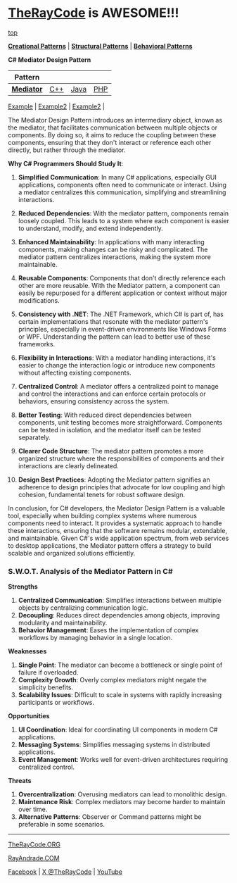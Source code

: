 # [TheRayCode](../../../README.md) is AWESOME!!!

[top](../README.md)

**[Creational Patterns](../../Creational/README.md)** | **[Structural Patterns](../../Structural/README.md)** | **[Behavioral Patterns](../README.md)**

**C# Mediator Design Pattern**

|Pattern|   |   |   |
|---|---|---|---|
| [**Mediator**](README.md) | [C++](../../../CPP/Behavioral/Mediator/README.md) | [Java](../../../Java/Behavioral/Mediator/README.md) | [PHP](../../../PHP/Behavioral/Mediator/README.md) |

[Example](Example/README.md) | [Example2](Example2/README.md) | [Example2](Example3/README.md) | 

The Mediator Design Pattern introduces an intermediary object, known as the mediator, that facilitates communication between multiple objects or components. By doing so, it aims to reduce the coupling between these components, ensuring that they don't interact or reference each other directly, but rather through the mediator.

**Why C# Programmers Should Study It**:

1. **Simplified Communication**: In many C# applications, especially GUI applications, components often need to communicate or interact. Using a mediator centralizes this communication, simplifying and streamlining interactions.

2. **Reduced Dependencies**: With the mediator pattern, components remain loosely coupled. This leads to a system where each component is easier to understand, modify, and extend independently.

3. **Enhanced Maintainability**: In applications with many interacting components, making changes can be risky and complicated. The mediator pattern centralizes interactions, making the system more maintainable.

4. **Reusable Components**: Components that don't directly reference each other are more reusable. With the Mediator pattern, a component can easily be repurposed for a different application or context without major modifications.

5. **Consistency with .NET**: The .NET Framework, which C# is part of, has certain implementations that resonate with the mediator pattern's principles, especially in event-driven environments like Windows Forms or WPF. Understanding the pattern can lead to better use of these frameworks.

6. **Flexibility in Interactions**: With a mediator handling interactions, it's easier to change the interaction logic or introduce new components without affecting existing components.

7. **Centralized Control**: A mediator offers a centralized point to manage and control the interactions and can enforce certain protocols or behaviors, ensuring consistency across the system.

8. **Better Testing**: With reduced direct dependencies between components, unit testing becomes more straightforward. Components can be tested in isolation, and the mediator itself can be tested separately.

9. **Clearer Code Structure**: The mediator pattern promotes a more organized structure where the responsibilities of components and their interactions are clearly delineated.

10. **Design Best Practices**: Adopting the Mediator pattern signifies an adherence to design principles that advocate for low coupling and high cohesion, fundamental tenets for robust software design.

In conclusion, for C# developers, the Mediator Design Pattern is a valuable tool, especially when building complex systems where numerous components need to interact. It provides a systematic approach to handle these interactions, ensuring that the software remains modular, extendable, and maintainable. Given C#'s wide application spectrum, from web services to desktop applications, the Mediator pattern offers a strategy to build scalable and organized solutions efficiently.


### **S.W.O.T. Analysis of the Mediator Pattern in C#**

**Strengths**  
1. **Centralized Communication**: Simplifies interactions between multiple objects by centralizing communication logic.  
2. **Decoupling**: Reduces direct dependencies among objects, improving modularity and maintainability.  
3. **Behavior Management**: Eases the implementation of complex workflows by managing behavior in a single location.

**Weaknesses**  
1. **Single Point**: The mediator can become a bottleneck or single point of failure if overloaded.  
2. **Complexity Growth**: Overly complex mediators might negate the simplicity benefits.  
3. **Scalability Issues**: Difficult to scale in systems with rapidly increasing participants or workflows.

**Opportunities**  
1. **UI Coordination**: Ideal for coordinating UI components in modern C# applications.  
2. **Messaging Systems**: Simplifies messaging systems in distributed applications.  
3. **Event Management**: Works well for event-driven architectures requiring centralized control.

**Threats**  
1. **Overcentralization**: Overusing mediators can lead to monolithic design.  
2. **Maintenance Risk**: Complex mediators may become harder to maintain over time.  
3. **Alternative Patterns**: Observer or Command patterns might be preferable in some scenarios.

---


[TheRayCode.ORG](https://www.TheRayCode.org)

[RayAndrade.COM](https://www.RayAndrade.com)

[Facebook](https://www.facebook.com/TheRayCode/) | [X @TheRayCode](https://www.x.com/TheRayCode/) | [YouTube](https://www.youtube.com/TheRayCode/)
